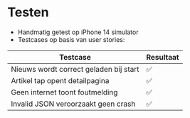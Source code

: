 # Testen

- Handmatig getest op iPhone 14 simulator
- Testcases op basis van user stories:

| Testcase                                     | Resultaat |
|---------------------------------------------|-----------|
| Nieuws wordt correct geladen bij start      | ✅        |
| Artikel tap opent detailpagina              | ✅        |
| Geen internet toont foutmelding             | ✅        |
| Invalid JSON veroorzaakt geen crash         | ✅        |

